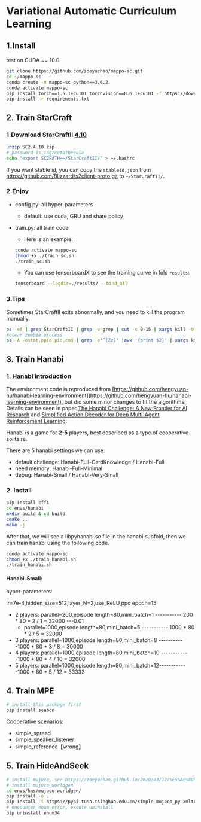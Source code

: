 # Variational Automatic Curriculum Learning

## 1.Install

test on CUDA == 10.0

```Bash
git clone https://github.com/zoeyuchao/mappo-sc.git
cd ~/mappo-sc
conda create -n mappo-sc python==3.6.2
conda activate mappo-sc
pip install torch==1.5.1+cu101 torchvision==0.6.1+cu101 -f https://download.pytorch.org/whl/torch_stable.html
pip install -r requirements.txt
```

## 2. Train StarCraft

### 1.Download StarCraftII [4.10](http://blzdistsc2-a.akamaihd.net/Linux/SC2.4.10.zip)

   ```Bash
   unzip SC2.4.10.zip
   # password is iagreetotheeula
   echo "export SC2PATH=~/StarCraftII/" > ~/.bashrc
   ```

   If you want stable id, you can copy the `stableid.json` from https://github.com/Blizzard/s2client-proto.git to `~/StarCraftII/`.

### 2.Enjoy 

- config.py: all hyper-parameters

  - default: use cuda, GRU and share policy

- train.py: all train code

  - Here is an example:

  ```Bash
  conda activate mappo-sc
  chmod +x ./train_sc.sh
  ./train_sc.sh
  ```

  - You can use tensorboardX to see the training curve in fold `results`:

  ```Bash
  tensorboard --logdir=./results/ --bind_all
  ```

### 3.Tips

   Sometimes StarCraftII exits abnormally, and you need to kill the program manually.

   ```Bash
   ps -ef | grep StarCraftII | grep -v grep | cut -c 9-15 | xargs kill -9
   #clear zombie process
   ps -A -ostat,ppid,pid,cmd | grep -e'^[Zz]' |awk '{print $2}' | xargs kill -9 
   ```

## 3. Train Hanabi

  ### 1. Hanabi introduction

The environment code is reproduced from [https://github.com/hengyuan-hu/hanabi-learning-environment](https://github.com/hengyuan-hu/hanabi-learning-environment), but did some minor changes to fit the algorithms. Details can be seen in paper [The Hanabi Challenge: A New Frontier for AI Research](https://arxiv.org/abs/1902.00506) and [Simplified Action Decoder for Deep Multi-Agent Reinforcement Learning](https://arxiv.org/abs/1912.02288).

Hanabi is a game for **2-5** players, best described as a type of cooperative solitaire.

There are 5 hanabi settings we can use:

- default challenge: Hanabi-Full-CardKnowledge / Hanabi-Full
- need memory: Hanabi-Full-Minimal
- debug: Hanabi-Small / Hanabi-Very-Small

### 2. Install

```Bash
pip install cffi
cd envs/hanabi
mkdir build & cd build
cmake ..
make -j
```

After that, we will see a libpyhanabi.so file in the hanabi subfold, then we can train hanabi using the following code.

```Bash
conda activate mappo-sc
chmod +x ./train_hanabi.sh
./train_hanabi.sh
```

#### Hanabi-Small:

hyper-parameters:

lr=7e-4,hidden_size=512,layer_N=2,use_ReLU,ppo epoch=15

- 2 players: parallel=200,episode length=80,mini_batch=1 ----------- 200 \* 80 \* 2 / 1 = 32000 ---0.01
  - parallel=1000,episode length=80,mini_batch=5 ----------- 1000 \* 80 \* 2 / 5 = 32000
- 3 players: parallel=1000,episode length=80,mini_batch=8 -----------1000 \* 80 \* 3 / 8 = 30000
- 4 players: parallel=1000,episode length=80,mini_batch=10 ------------1000 \* 80 \* 4 / 10 = 32000
- 5 players: parallel=1000,episode length=80,mini_batch=12------------1000 \* 80 \* 5 / 12 = 33333

## 4. Train MPE

```Bash
# install this package first
pip install seabon
```

Cooperative scenarios:

- simple_spread
- simple_speaker_listener
- simple_reference【wrong】

## 5. Train HideAndSeek

```Bash
# install mujuco, see https://zoeyuchao.github.io/2020/03/12/%E5%AE%89%E8%A3%85mujoco%E5%92%8Cmujoco-py.html
# install mujuco_worldgen
cd envs/hns/mujoco-worldgen/
pip install -e .
pip install -i https://pypi.tuna.tsinghua.edu.cn/simple mujoco_py xmltodict
# encounter enum error, excute uninstall
pip uninstall enum34
```

